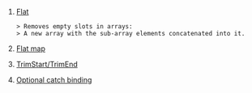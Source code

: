 1. [Flat](../examples/ECMA2019/flat.js)
    ```
    > Removes empty slots in arrays:
    > A new array with the sub-array elements concatenated into it.
    ```
2. [Flat map](../examples/ECMA2019/flat-map.js)

3. [TrimStart/TrimEnd](../examples/ECMA2019/trim-start-end.js)

4. [Optional catch binding](../examples/ECMA2019/optional-catch-binding.js)